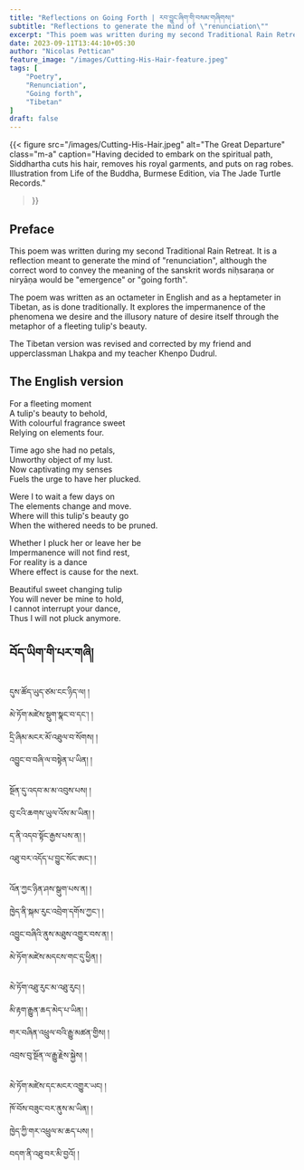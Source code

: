 ```yaml
---
title: "Reflections on Going Forth | རབ་བྱུང་ཞིག་གི་བསམ་གཞིགས།"
subtitle: "Reflections to generate the mind of \"renunciation\""
excerpt: "This poem was written during my second Traditional Rain Retreat. It is a reflection to generate the mind of \"renunciation\", although the correct word would be emergence or going forth. It explores..."
date: 2023-09-11T13:44:10+05:30
author: "Nicolas Pettican"
feature_image: "/images/Cutting-His-Hair-feature.jpeg"
tags: [
    "Poetry",
    "Renunciation",
    "Going forth",
    "Tibetan"
]
draft: false
---
```


{{< figure 
    src="/images/Cutting-His-Hair.jpeg" 
    alt="The Great Departure" 
    class="m-a"
    caption="Having decided to embark on the spiritual path, Siddhartha cuts his hair, removes his royal garments, and puts on rag robes. Illustration from Life of the Buddha, Burmese Edition, via The Jade Turtle Records."
>}}

## Preface

This poem was written during my second Traditional Rain Retreat. It is a reflection meant to generate the mind of "renunciation", although the correct word to convey the meaning of the sanskrit words niḥsaraṇa or niryāṇa would be "emergence" or "going forth". 

The poem was written as an octameter in English and as a heptameter in Tibetan, as is done traditionally. It explores the impermanence of the phenomena we desire and the illusory nature of desire itself through the metaphor of a fleeting tulip's beauty.

The Tibetan version was revised and corrected by my friend and upperclassman Lhakpa and my teacher Khenpo Dudrul.

## The English version

For a fleeting moment  
A tulip's beauty to behold,  
With colourful fragrance sweet  
Relying on elements four.

Time ago she had no petals,  
Unworthy object of my lust.  
Now captivating my senses  
Fuels the urge to have her plucked.

Were I to wait a few days on  
The elements change and move.  
Where will this tulip's beauty go  
When the withered needs to be pruned.

Whether I pluck her or leave her be  
Impermanence will not find rest,  
For reality is a dance  
Where effect is cause for the next.

Beautiful sweet changing tulip  
You will never be mine to hold,  
I cannot interrupt your dance,  
Thus I will not pluck anymore.

## བོད་ཡིག་གི་པར་གཞི།

དུས་ཚོད་ཡུད་ཙམ་ངང་ཉིད་ལ། །  
མེ་ཏོག་མཛེས་སྡུག་སྣང་བ་དང་། །  
དྲི་ཞིམ་མངར་མོ་འཐུལ་བ་སོགས། །  
འབྱུང་བ་བཞི་ལ་བསྟེན་པ་ཡིན། །

སྔོན་དུ་འདབ་མ་མ་འབུས་པས། །  
བུ་ངའི་ཆགས་ཡུལ་འོས་མ་ཡིན། །  
ད་ནི་འདབ་སྟོང་རྒྱས་པས་ན། །  
འཐུ་བར་འདོད་པ་བྱུང་སོང་ཨང་། །

འོན་ཀྱང་ཉིན་ཤས་སྒུག་པས་ན། །  
ཁྱེད་ནི་སྐམ་རུང་འབྲེག་དགོས་ཀྱང་། །  
འབྱུང་བཞིའི་ནུས་མཐུས་འགྱུར་བས་ན། །  
མེ་ཏོག་མཛེས་མདངས་གང་དུ་ཕྱིན། །

མེ་ཏོག་འཐུ་རུང་མ་འཐུ་རུང། །  
མི་རྟག་རྒྱུན་ཆད་མེད་པ་ཡིན། །  
གར་བཞིན་འཕྲུལ་བའི་རྒྱུ་མཚན་གྱིས། །  
འབྲས་བུ་སྔོན་ལ་རྒྱུ་རྗེས་སྐྱེས། །

མེ་ཏོག་མཛེས་དང་མངར་འགྱུར་ཡང། །  
ཁོ་བོས་བཟུང་བར་ནུས་མ་ཡིན། །  
ཁྱེད་ཀྱི་གར་འཕྲུལ་མ་ཆད་པས། །  
བདག་ནི་འཐུ་བར་མི་བྱའོ། །

